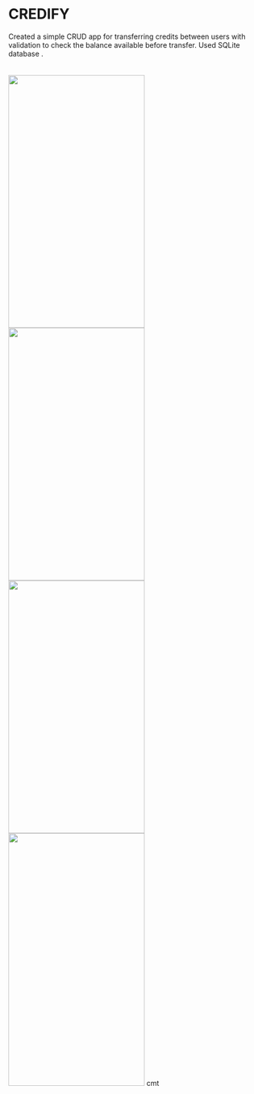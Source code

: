 # CREDIFY
Created a simple CRUD app for transferring credits between users with validation to check the balance available before transfer. Used SQLite database .<br><br><br>
<img src="ss/1.png" width=270 height=500></img>
<img src="ss/2.png" width=270 height=500></img><br>
<img src="ss/3.png" width=270 height=500></img>
<img src="ss/4.png" width=270 height=500></img>
cmt
